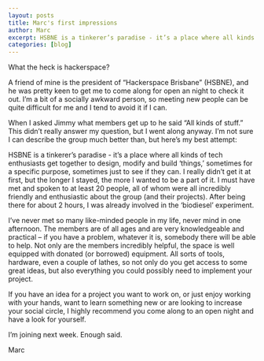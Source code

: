 ```yaml
---
layout: posts
title: Marc's first impressions
author: Marc
excerpt: HSBNE is a tinkerer’s paradise - it’s a place where all kinds of tech enthusiasts get together to design, modify and build ‘things,’ sometimes for a specific purpose, sometimes just to see if they can.
categories: [blog]
---
```



What the heck is hackerspace? 

A friend of mine is the president of “Hackerspace Brisbane” (HSBNE), and he was pretty keen to get me to come along for open an night to check it out. I’m a bit of a socially awkward person, so meeting new people can be quite difficult for me and I tend to avoid it if I can. 

When I asked Jimmy what members get up to he said “All kinds of stuff.” This didn’t really answer my question, but I went along anyway. I’m not sure I can describe the group much better than, but here’s my best attempt:

HSBNE is a tinkerer’s paradise - it’s a place where all kinds of tech enthusiasts get together to design, modify and build ‘things,’ sometimes for a specific purpose, sometimes just to see if they can. I really didn’t get it at first, but the longer I stayed, the more I wanted to be a part of it. I must have met and spoken to at least 20 people, all of whom were all incredibly friendly and enthusiastic about the group (and their projects). After being there for about 2 hours, I was already involved in the ‘biodiesel’ experiment. 

I’ve never met so many like-minded people in my life, never mind in one afternoon. The members are of all ages and are very knowledgeable and practical – if you have a problem, whatever it is, somebody there will be able to help. 
Not only are the members incredibly helpful, the space is well equipped with donated (or borrowed) equipment. All sorts of tools, hardware, even a couple of lathes, so not only do you get access to some great ideas, but also everything you could possibly need to implement your project. 

If you have an idea for a project you want to work on, or just enjoy working with your hands, want to learn something new or are looking to increase your social circle, I highly recommend you come along to an open night and have a look for yourself. 


I’m joining next week. Enough said. 


Marc